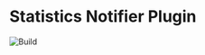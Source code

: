 # Statistics Notifier Plugin
![Build](https://github.com/kiyocy24/StatisticsNotifier/workflows/Build/badge.svg)
